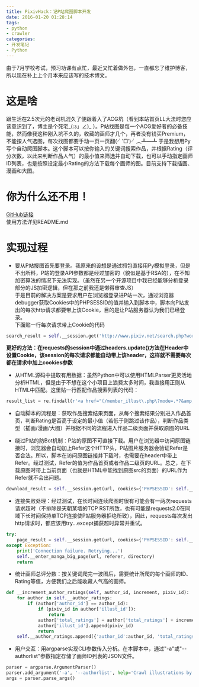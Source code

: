 ```yaml
---
title: PixivHack：记P站爬图脚本开发
date: 2016-01-20 01:28:14
tags:
- python
- crawler
categories:
- 开发笔记
- Python
---
```


由于7月学校考试，预习功课有点忙，最近又忙着做外包，一直都忘了维护博客，所以现在补上上个月本来应该写的技术博文。

# 这是啥

跟生活在2.5次元的老司机混久了便跟着入了ACG坑（看到本站首页LL大法时您应该意识到了，博主是个死宅_(:з」∠)_ ）。P站找图是每一个ACG爱好者的必备技能，然而像我这种刚入坑不久的，收藏的画师才几个，再者没有钱买Premium，不能按人气选图，每次找图都要手动一页一页翻(╯‵□′)╯︵┻━┻ 于是我想用Py写个自动爬图脚本。这个脚本可以按你输入的关键词搜索作品，并根据Rating（评分次数，以此来判断作品人气）的最小值来筛选并自动下载，也可以手动指定画师ID列表，也是按照设定最小Rating的方法下载每个画师的图。目前支持下载插画、漫画和大图。

# 你为什么还不用！  
[GitHub链接](https://github.com/Chion82/PixivHack.git)  
使用方法详见README.md

# 实现过程
* 要从P站搜图首先要登录。我原来的设想是通过抓包直接用Py模拟登录，但是不出所料，P站的登录API参数都是经过加密的（貌似是基于RSA的），在不知加密算法的情况下无法实现。（虽然在另一个开源项目中我已经能够分析登录部分的JS加密逻辑，但在那之前我还是懒得审查JS）  
于是目前的解决方案是要求用户在浏览器登录进P站一次，通过浏览器debugger获取Cookies中的PHPSESSID的值并输入到脚本中，脚本向P站发出的每次http请求都要带上该Cookie，目的是让P站服务器认为我们已经登录。  
下面贴一行每次请求带上Cookie的代码  
``` python
search_result = self.__session.get('http://www.pixiv.net/search.php?word=' + urllib.quote(self.__keyword) + '&p=' + str(page), cookies={'PHPSESSID': self.__session_id})
```
**更好的方法：在requests的session中通过headers.update()方法在Header中设置Cookie，该session的每次请求都能自动带上该header，这样就不需要每次都在请求中加上cookies参数**

* 从HTML源码中提取有用数据：虽然Python中可以使用HTMLParser更灵活地分析HTML，但是由于不想在这个小项目上浪费太多时间，我直接用正则从HTML中匹配。这里贴一行匹配作品搜索列表的代码：  
``` python
result_list = re.findall(r'<a href="(/member_illust\.php\?mode=.*?&amp;illust_id=.*?)">', search_result.text)
```

* 自动脚本的流程是：获取作品搜索结果页面，从每个搜索结果分别进入作品首页，判断Rating是否高于设定的最小值（若低于则跳过该作品），判断作品类型（插画/漫画/大图）并根据不同的流程进入作品二级页面并获取原图的URL

* 绕过P站的防Bot机制：P站的原图不可直接下载。用户在浏览器中访问原图链接时，浏览器会自动加上Refer这个HTTP头，P站图片服务器会验证Refer是否合法。所以，脚本在访问原图链接并下载时，也需要在header中带上Refer。经过测试，Refer的值为作品首页或者作品二级页的URL。总之，在下载原图时带上当前页面（也就是HTML中能找到原图src的页面）的URL作为Refer就不会出问题。
``` python
download_result = self.__session.get(url, cookies={'PHPSESSID': self.__session_id}, headers={'Referer':referer})
```

* 连接失败处理：经过测试，在长时间连续爬图时很有可能会有一两次requests请求超时（不排除是天朝某墙的TCP RST所致，也有可能是requests2.0在同域下长时间保持单TCP连接使P站服务器拒绝所致），因此，requests每次发出http请求时，都应该用try...except捕获超时异常并重试。
``` python
try:
	page_result = self.__session.get(url, cookies={'PHPSESSID': self.__session_id}, headers={'Referer':referer})
except Exception:
	print('Connection failure. Retrying...')
	self.__enter_manga_big_page(url, referer, directory)
	return
```

* 统计画师总评分数：按关键词爬完一波图后，需要统计所爬的每个画师的ID、Rating等值，方便我们之后能收藏人气高的画师。
``` python
def __increment_author_ratings(self, author_id, increment, pixiv_id):
	for author in self.__author_ratings:
		if (author['author_id'] == author_id):
			if (pixiv_id in author['illust_id']):
				return
			author['total_ratings'] = author['total_ratings'] + increment
			author['illust_id'].append(pixiv_id)
			return
	self.__author_ratings.append({'author_id':author_id, 'total_ratings':increment, 'illust_id':[pixiv_id]})
```

* 用户交互：用argparse实现CLI参数传入分析。在本脚本中，通过"-a"或"--authorlist"参数指定存储了画师ID列表的JSON文件。
``` python
parser = argparse.ArgumentParser()
parser.add_argument('-a', '--authorlist', help='Crawl illustrations by author IDs. A JSON file containg the list of Pixiv member IDs is required.')
args = parser.parse_args()
```
